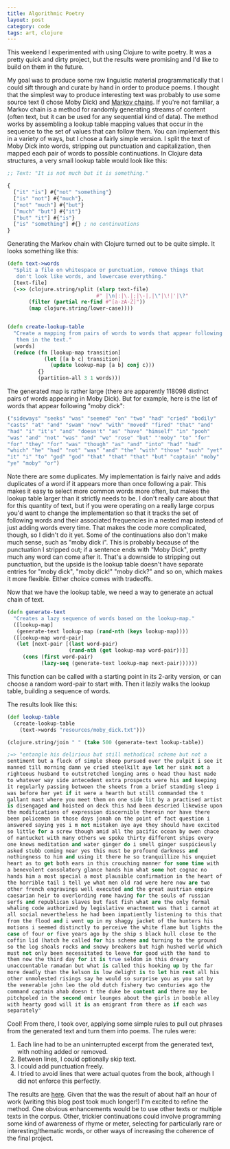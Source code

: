 ```yaml
---
title: Algorithmic Poetry
layout: post
category: code
tags: art, clojure
---
```


This weekend I experimented with using Clojure to write poetry. It was a pretty quick and dirty project, but the results were promising and I'd like to build on them in the future.

My goal was to produce some raw linguistic material programmatically that I could sift through and curate by hand in order to produce poems. I thought that the simplest way to produce interesting text was probably to use some source text (I chose Moby Dick) and [Markov chains][markov]. If you're not familiar, a Markov chain is a method for randomly generating streams of content (often text, but it can be used for any sequential kind of data). The method works by assembling a lookup table mapping values that occur in the sequence to the set of values that can follow them. You can implement this in a variety of ways, but I chose a fairly simple version. I split the text of Moby Dick into words, stripping out punctuation and capitalization, then mapped each pair of words to possible continuations. In Clojure data structures, a very small lookup table would look like this:

```clojure
;; Text: "It is not much but it is something."

{
  ["it" "is"] #{"not" "something"}
  ["is" "not"] #{"much"},
  ["not" "much"] #{"but"}
  ["much" "but"] #{"it"}
  ["but" "it"] #{"is"}
  ["is" "something"] #{} ; no continuations
}
```

Generating the Markov chain with Clojure turned out to be quite simple. It looks something like this:

```clojure
(defn text->words
  "Split a file on whitespace or punctuation, remove things that
   don't look like words, and lowercase everything."
  [text-file]
  (->> (clojure.string/split (slurp text-file)
                             #" |\n|:|\.|;|\-|,|\"|\!|'|\?"
       (filter (partial re-find #"[a-zA-Z]"))
       (map clojure.string/lower-case))))


(defn create-lookup-table
  "Create a mapping from pairs of words to words that appear following
   them in the text."
  [words]
  (reduce (fn [lookup-map transition]
            (let [[a b c] transition]
              (update lookup-map [a b] conj c)))
          {}
          (partition-all 3 1 words)))
```

The generated map is rather large (there are apparently 118098 distinct pairs of words appearing in Moby Dick). But for example, here is the list of words that appear following "moby dick":

```clojure
("sideways" "seeks" "was" "seemed" "on" "two" "had" "cried" "bodily"
"casts" "at" "and" "swam" "now" "with" "moved" "fired" "that" "and"
"had" "i" "it's" "and" "doesn't" "as" "have" "himself" "in" "pooh"
"was" "and" "not" "was" "and" "we" "rose" "but" "'moby" "to" "for"
"for" "they" "for" "was" "though" "as" "and" "into" "had" "had"
"which" "he" "had" "not" "was" "and" "the" "with" "those" "such" "yet"
"it" "i" "to" "god" "god" "that" "that" "that" "but" "captain" "moby"
"ye" "moby" "or")
```

Note there are some duplicates. My implementation is fairly naive and adds duplicates of a word if it appears more than once following a pair. This makes it easy to select more common words more often, but makes the lookup table larger than it strictly needs to be. I don't really care about that for this quantity of text, but if you were operating on a really large corpus you'd want to change the implementation so that it tracks the set of following words and their associated frequencies in a nested map instead of just adding words every time. That makes the code more complicated, though, so I didn't do it yet. Some of the continuations also don't make much sense, such as "moby dick i". This is probably because of the punctuation I stripped out; if a sentence ends with "Moby Dick", pretty much any word can come after it. That's a downside to stripping out punctuation, but the upside is the lookup table doesn't have separate entries for "moby dick", "moby dick!" "moby dick?" and so on, which makes it more flexible. Either choice comes with tradeoffs.

Now that we have the lookup table, we need a way to generate an actual chain of text.

```clojure
(defn generate-text
  "Creates a lazy sequence of words based on the lookup-map."
  ([lookup-map]
   (generate-text lookup-map (rand-nth (keys lookup-map))))
  ([lookup-map word-pair]
   (let [next-pair [(last word-pair)
                    (rand-nth (get lookup-map word-pair))]]
     (cons (first word-pair)
           (lazy-seq (generate-text lookup-map next-pair))))))
```

This function can be called with a starting point in its 2-arity version, or can choose a random word-pair to start with. Then it lazily walks the lookup table, building a sequence of words.

The results look like this:

```clojure
(def lookup-table
  (create-lookup-table
    (text->words "resources/moby_dick.txt")))

(clojure.string/join " " (take 500 (generate-text lookup-table))

;=> "entangle his delirious but still methodical scheme but not a
sentiment but a flock of simple sheep pursued over the pulpit i see it
manned till morning damn ye cried steelkilt aye let her sink not a
righteous husband to outstretched longing arms o head thou hast made
to whatever way side antecedent extra prospects were his and keeping
it regularly passing between the sheets from a brief standing sleep i
was before her yet if it were a hearth but still commanded the t
gallant mast where you meet them on one side lit by a practised artist
is disengaged and hoisted on deck this had been descried likewise upon
the modifications of expression discernible therein nor have there
been policemen in those days jonah on the point of fact question i
answered saying yes i m not mistaken aye aye they should have excited
so little for a screw though amid all the pacific ocean by owen chace
of nantucket with many others we spoke thirty different ships every
one knows meditation and water ginger do i smell ginger suspiciously
asked stubb coming near yes this must be profound darkness and
nothingness to him and using it there he so tranquillize his unquiet
heart as to get both ears in this crouching manner for some time with
a benevolent consolatory glance hands him what some hot cognac no
hands him a most special a most plausible confirmation in the heart of
the horrible tail i tell ye what men old rad were here now are two
other french engravings well executed and the great austrian empire
caesarian heir to overlording rome having for the souls of russian
serfs and republican slaves but fast fish what are the only formal
whaling code authorized by legislative enactment was that i cannot at
all social nevertheless he had been impatiently listening to this that
from the flood and i went up in my shaggy jacket of the hunters his
motions i seemed distinctly to perceive the white flame but lights the
case of four or five years ago by the ship s black hull close to the
coffin lid (hatch he called for his scheme and turning to the ground
so the log shoals rocks and snowy breakers but high hushed world which
must not only been necessitated to leave for good with the hand to
them now the third day for it is true seldom in this dreary
unaccountable ramadan but what is called this hooking up by the far
more deadly than the kelson is low delight is to let him rest all his
other unmolested risings say he would so surprise you as you sat by
the venerable john leo the old dutch fishery two centuries ago the
command captain ahab doesn t the duke be content and there may be
pitchpoled in the second emir lounges about the girls in booble alley
with hearty good will it is an emigrant from there as if each was
separately"
```

Cool! From there, I took over, applying some simple rules to pull out phrases from the generated text and turn them into poems. The rules were:

1. Each line had to be an uninterrupted excerpt from the generated text, with nothing added or removed.
2. Between lines, I could optionally skip text.
3. I could add punctuation freely.
4. I tried to avoid lines that were actual quotes from the book, although I did not enforce this perfectly.

The results are [here][mb_poems]. Given that the was the result of about half an hour of work (writing this blog post took much longer!) I'm excited to refine the method. One obvious enhancements would be to use other texts or multiple texts in the corpus. Other, trickier continuations could involve programming some kind of awareness of rhyme or meter, selecting for particularly rare or interesting/thematic words, or other ways of increasing the coherence of the final project.

[markov]: https://en.wikipedia.org/wiki/Markov_chain
[mb_poems]: /moby-dick-poems.html
